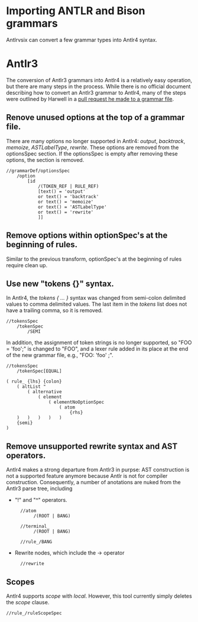 # Importing ANTLR and Bison grammars

Antlrvsix can convert a few grammar types into
Antlr4 syntax.

# Antlr3

The conversion of Antlr3 grammars into Antlr4 is
a relatively easy operation, but there are many steps
in the process. While there is no official document describing
how to convert an Antlr3 grammar to Antlr4, many of the steps
were outlined by Harwell in a [pull request he made to a grammar
file](https://github.com/senseidb/sensei/pull/23).

## Renove unused options at the top of a grammar file.

There are many options no longer supported in Antlr4: _output_, _backtrack_,
_memoize_, _ASTLabelType_, _rewrite_. These options are removed from the
optionsSpec section. If the optionsSpec is empty after removing these options,
the section is removed.

    //grammarDef/optionsSpec
        /option
            [id
                /(TOKEN_REF | RULE_REF)
                [text() = 'output'
                or text() = 'backtrack'
                or text() = 'memoize'
                or text() = 'ASTLabelType'
                or text() = 'rewrite'
                ]]

## Remove options within optionSpec's at the beginning of rules.

Similar to the previous transform, optionSpec's at the beginning of rules require
clean up.

## Use new "tokens {}" syntax.

In Antlr4, the _tokens { ... }_ syntax was changed from semi-colon delimited values
to comma delimited values. The last item in the _tokens_ list does not have a trailing
comma, so it is removed.

    //tokensSpec
        /tokenSpec
            /SEMI

In addition, the assignment of token strings is no longer supported, so "FOO = 'foo';"
is changed to "FOO", and a lexer rule added in its place at the end of the new grammar
file, e.g., "FOO: 'foo' ;".

    //tokensSpec
        /tokenSpec[EQUAL]

    ( rule_ {lhs} {colon}
        ( altList "
            ( alternative
                ( element
                    ( elementNoOptionSpec
                        ( atom
                            {rhs}
        )   )   )   )   )
        {semi}
    )

## Remove unsupported rewrite syntax and AST operators.

Antlr4 makes a strong departure from Antlr3 in purpse: AST construction is
not a supported feature anymore because Antlr is not for compiler construction.
Consequently, a number of anotations are nuked from the Antlr3 parse tree,
including

* "!" and "^" operators.

        //atom
             /(ROOT | BANG)

        //terminal_
             /(ROOT | BANG)

        //rule_/BANG

* Rewrite nodes, which include the -> operator

        //rewrite

## Scopes

Antlr4 supports _scope_ with _local_. However, this tool
currently simply deletes the _scope_ clause.

    //rule_/ruleScopeSpec
